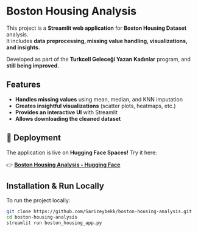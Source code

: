 # Boston Housing Analysis 

This project is a **Streamlit web application** for **Boston Housing Dataset** analysis.  
It includes **data preprocessing, missing value handling, visualizations, and insights.**  

Developed as part of the **Turkcell Geleceği Yazan Kadınlar** program, and **still being improved.** 

## Features  
- **Handles missing values** using mean, median, and KNN imputation  
- **Creates insightful visualizations** (scatter plots, heatmaps, etc.)  
- **Provides an interactive UI** with Streamlit  
- **Allows downloading the cleaned dataset**  

## 🚀 Deployment  
The application is live on **Hugging Face Spaces!** Try it here:  

👉 **[Boston Housing Analysis - Hugging Face](https://huggingface.co/spaces/sarizeybek/boston-housing-analysis)**  


## Installation & Run Locally  
To run the project locally:  
```bash
git clone https://github.com/Sarizeybekk/boston-housing-analysis.git
cd boston-housing-analysis
streamlit run boston_housing_app.py

